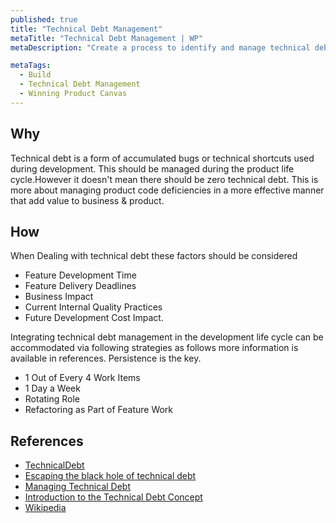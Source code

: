 ```yaml
---
published: true
title: "Technical Debt Management"
metaTitle: "Technical Debt Management | WP"
metaDescription: "Create a process to identify and manage technical debt during the product development. Think of a time allocation for non-functional improvements in each sprint."

metaTags:
  - Build
  - Technical Debt Management
  - Winning Product Canvas
---
```


## Why
Technical debt is a form of accumulated bugs or technical shortcuts used during development. This should be managed during the product life cycle.However it doesn't mean there should be zero technical debt. This is more about managing product code deficiencies in a more effective manner that add value to business & product.

## How

When Dealing with technical debt these factors should be considered

- Feature Development Time
- Feature Delivery Deadlines
- Business Impact
- Current Internal Quality Practices
- Future Development Cost Impact.

Integrating technical debt management in the development life cycle can be accommodated via following strategies as follows more information is available in references. Persistence is the key.

- 1 Out of Every 4 Work Items
- 1 Day a Week
- Rotating Role
- Refactoring as Part of Feature Work

## References

- [TechnicalDebt](https://martinfowler.com/bliki/TechnicalDebt.html)
- [Escaping the black hole of technical debt](https://www.atlassian.com/agile/software-development/technical-debt)
- [Managing Technical Debt](https://www.pluralsight.com/tech-blog/managing-technical-debt/)
- [Introduction to the Technical Debt Concept](https://www.agilealliance.org/wp-content/uploads/2016/05/IntroductiontotheTechnicalDebtConcept-V-02.pdf)
- [Wikipedia](https://en.wikipedia.org/wiki/Technical_debt)
